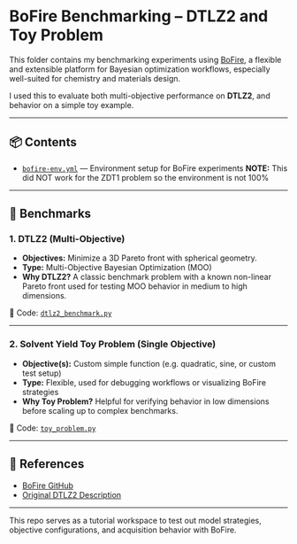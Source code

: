 # BoFire Benchmarking – DTLZ2 and Toy Problem

This folder contains my benchmarking experiments using [BoFire](https://github.com/experimental-design/bofire/tree/main), a flexible and extensible platform for Bayesian optimization workflows, especially well-suited for chemistry and materials design.

I used this to evaluate both multi-objective performance on **DTLZ2**, and behavior on a simple toy example.

---

## 📦 Contents

- [`bofire-env.yml`](./bofire-env.yml) — Environment setup for BoFire experiments **NOTE:** This did NOT work for the ZDT1 problem so the environment is not 100%

---

## 🧪 Benchmarks

### 1. DTLZ2 (Multi-Objective)

- **Objectives:** Minimize a 3D Pareto front with spherical geometry.
- **Type:** Multi-Objective Bayesian Optimization (MOO)
- **Why DTLZ2?** A classic benchmark problem with a known non-linear Pareto front used for testing MOO behavior in medium to high dimensions.

📄 Code: [`dtlz2_benchmark.py`](https://github.com/experimental-design/bofire/blob/main/tutorials/benchmarks/002-DTLZ2.ipynb)

---

### 2. Solvent Yield Toy Problem (Single Objective)

- **Objective(s):** Custom simple function (e.g. quadratic, sine, or custom test setup)
- **Type:** Flexible, used for debugging workflows or visualizing BoFire strategies
- **Why Toy Problem?** Helpful for verifying behavior in low dimensions before scaling up to complex benchmarks.

📄 Code: [`toy_problem.py`](https://github.com/experimental-design/bofire/blob/main/tutorials/basic_examples/Reaction_Optimization_Example.ipynb)

---

## 🔗 References

- [BoFire GitHub](https://github.com/experimental-design/bofire/tree/main)
- [Original DTLZ2 Description](https://sop.tik.ee.ethz.ch/download/supplementary/testproblems/dtlz2/)

---

This repo serves as a tutorial workspace to test out model strategies, objective configurations, and acquisition behavior with BoFire.
